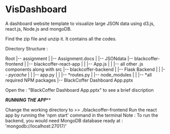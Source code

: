 # VisDashboard
A dashboard website template to visualize large JSON data using d3.js, react.js, Node.js and mongoDB.

Find the zip file and unzip it.
It contains all the codes.

Directory Structure : 

Root
|-- assignment
|   |-- Assignment.docs
|   |-- JSONdata
|-- blackcoffer-frontend
|   |-- blackcoffer-react-app
|   |   |-- App.js
|   |   |-- all other .js components along with src
|-- blackcoffer-backend
|   |-- Flask Backend
|   |   |-- _pycache_
|   |   |-- app.py
|   |   |-- *routes.py
|   |-- node_modules
|   |   |-- *all required NPM packages
|-- BlackCoffer Dashboard App.pptx


Open the : "BlackCoffer Dashboard App.pptx" to see a brief discription

***************************RUNNING THE APP*****************************

Change the working directory to >> ./blackcoffer-frontend
Run the react app by running the 'npm start' command in the terminal
Note : To run the backend, you would need MongoDB database ready at : 'mongodb://localhost:27017/'
